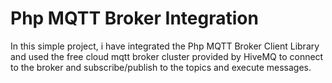 # Php MQTT Broker Integration

In this simple project, i have integrated the Php MQTT Broker Client Library and used the free cloud mqtt broker cluster provided by HiveMQ to connect to the broker and subscribe/publish to the topics and execute messages.